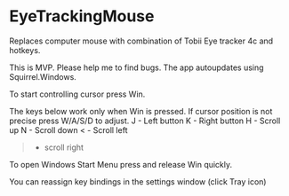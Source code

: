 # EyeTrackingMouse
Replaces computer mouse with combination of Tobii Eye tracker 4c and hotkeys. 

This is MVP. Please help me to find bugs.
The app autoupdates using Squirrel.Windows.

To start controlling cursor press Win. 

The keys below work only when Win is pressed.
If cursor position is not precise press W/A/S/D to adjust.
J - Left button
K - Right button
H - Scroll up
N - Scroll down
< - Scroll left
> - scroll right

To open Windows Start Menu press and release Win quickly. 

You can reassign key bindings in the settings window (click Tray icon)